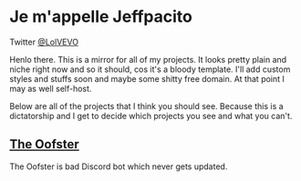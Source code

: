 # Je m'appelle Jeffpacito


Twitter [@LolVEVO](https://twitter.com/LolVEVO)

Henlo there. This is a mirror for all of my projects. It looks pretty plain and
niche right now and so it should, cos it's a bloody template. I'll add custom
styles and stuffs soon and maybe some shitty free domain. At that point I may
as well self-host.

Below are all of the projects that I think you should see. Because this is a
dictatorship and I get to decide which projects you see and what you can't.

## [The Oofster](https://euab.github.io/the-oofster)
The Oofster is bad Discord bot which never gets updated.
